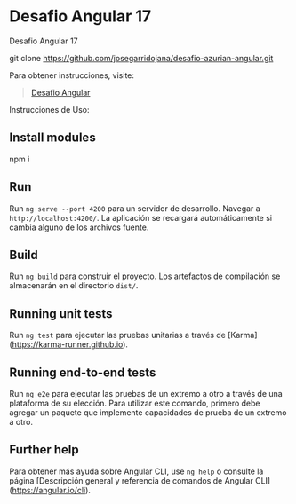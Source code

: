# Desafio Angular 17 

Desafio Angular 17 

 git clone https://github.com/josegarridojana/desafio-azurian-angular.git

Para obtener instrucciones, visite:
> [Desafio Angular](https://github.com/josegarridojana/desafio-azurian-angular)

Instrucciones de Uso:

## Install modules
npm i

## Run
Run `ng serve --port 4200` para un servidor de desarrollo. Navegar a `http://localhost:4200/`. La aplicación se recargará automáticamente si cambia alguno de los archivos fuente.

## Build

Run `ng build` para construir el proyecto. Los artefactos de compilación se almacenarán en el directorio `dist/`.

## Running unit tests

Run `ng test` para ejecutar las pruebas unitarias a través de [Karma] (https://karma-runner.github.io).

## Running end-to-end tests

Run `ng e2e` para ejecutar las pruebas de un extremo a otro a través de una plataforma de su elección. Para utilizar este comando, primero debe agregar un paquete que implemente capacidades de prueba de un extremo a otro.

## Further help

Para obtener más ayuda sobre Angular CLI, use `ng help` o consulte la página [Descripción general y referencia de comandos de Angular CLI] (https://angular.io/cli).
